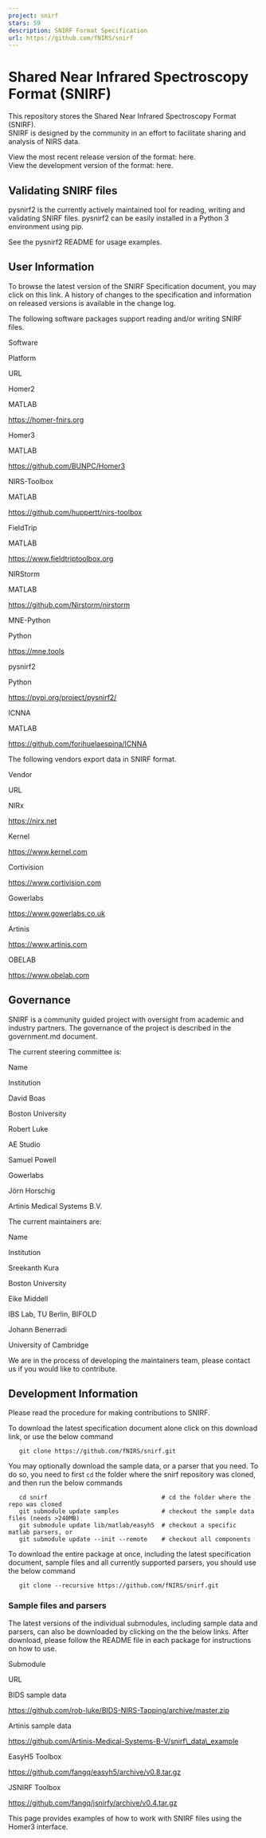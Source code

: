 ```yaml
---
project: snirf
stars: 59
description: SNIRF Format Specification
url: https://github.com/fNIRS/snirf
---
```


Shared Near Infrared Spectroscopy Format (SNIRF)
================================================

This repository stores the Shared Near Infrared Spectroscopy Format (SNIRF).  
SNIRF is designed by the community in an effort to facilitate sharing and analysis of NIRS data.

View the most recent release version of the format: here.  
View the development version of the format: here.

Validating SNIRF files
----------------------

pysnirf2 is the currently actively maintained tool for reading, writing and validating SNIRF files. pysnirf2 can be easily installed in a Python 3 environment using pip.

See the pysnirf2 README for usage examples.

User Information
----------------

To browse the latest version of the SNIRF Specification document, you may click on this link. A history of changes to the specification and information on released versions is available in the change log.

The following software packages support reading and/or writing SNIRF files.

Software

Platform

URL

Homer2

MATLAB

https://homer-fnirs.org

Homer3

MATLAB

https://github.com/BUNPC/Homer3

NIRS-Toolbox

MATLAB

https://github.com/huppertt/nirs-toolbox

FieldTrip

MATLAB

https://www.fieldtriptoolbox.org

NIRStorm

MATLAB

https://github.com/Nirstorm/nirstorm

MNE-Python

Python

https://mne.tools

pysnirf2

Python

https://pypi.org/project/pysnirf2/

ICNNA

MATLAB

https://github.com/forihuelaespina/ICNNA

The following vendors export data in SNIRF format.

Vendor

URL

NIRx

https://nirx.net

Kernel

https://www.kernel.com

Cortivision

https://www.cortivision.com

Gowerlabs

https://www.gowerlabs.co.uk

Artinis

https://www.artinis.com

OBELAB

https://www.obelab.com

Governance
----------

SNIRF is a community guided project with oversight from academic and industry partners. The governance of the project is described in the government.md document.

The current steering committee is:

Name

Institution

David Boas

Boston University

Robert Luke

AE Studio

Samuel Powell

Gowerlabs

Jörn Horschig

Artinis Medical Systems B.V.

The current maintainers are:

Name

Institution

Sreekanth Kura

Boston University

Eike Middell

IBS Lab, TU Berlin, BIFOLD

Johann Benerradi

University of Cambridge

We are in the process of developing the maintainers team, please contact us if you would like to contribute.

Development Information
-----------------------

Please read the procedure for making contributions to SNIRF.

To download the latest specification document alone click on this download link, or use the below command

```
   git clone https://github.com/fNIRS/snirf.git
```

You may optionally download the sample data, or a parser that you need. To do so, you need to first `cd` the folder where the snirf repository was cloned, and then run the below commands

```
   cd snirf                                # cd the folder where the repo was cloned
   git submodule update samples            # checkout the sample data files (needs >240MB)
   git submodule update lib/matlab/easyh5  # checkout a specific matlab parsers, or
   git submodule update --init --remote    # checkout all components
```

To download the entire package at once, including the latest specification document, sample files and all currently supported parsers, you should use the below command

```
   git clone --recursive https://github.com/fNIRS/snirf.git
```

### Sample files and parsers

The latest versions of the individual submodules, including sample data and parsers, can also be downloaded by clicking on the the below links. After download, please follow the README file in each package for instructions on how to use.

Submodule

URL

BIDS sample data

https://github.com/rob-luke/BIDS-NIRS-Tapping/archive/master.zip

Artinis sample data

https://github.com/Artinis-Medical-Systems-B-V/snirf\_data\_example

EasyH5 Toolbox

https://github.com/fangq/easyh5/archive/v0.8.tar.gz

JSNIRF Toolbox

https://github.com/fangq/jsnirfy/archive/v0.4.tar.gz

This page provides examples of how to work with SNIRF files using the Homer3 interface.
